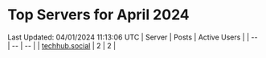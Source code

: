 # Top Servers for April 2024
Last Updated: 04/01/2024 11:13:06 UTC
| Server | Posts | Active Users |
| -- | -- | -- |
| [techhub.social](https://techhub.social/tags/PowerShell) | 2 | 2 |
